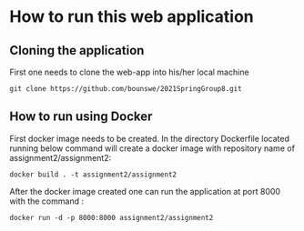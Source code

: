 
# How to run this web application

## Cloning the application 

First one needs to clone the web-app into his/her local machine

```
git clone https://github.com/bounswe/2021SpringGroup8.git
```


## How to run using Docker


First docker image needs to be created. In the directory Dockerfile located running below command will create a docker image with repository name of assignment2/assignment2:

```
docker build . -t assignment2/assignment2
```

After the docker image created one can run the application at port 8000 with the command : 

```
docker run -d -p 8000:8000 assignment2/assignment2
```
